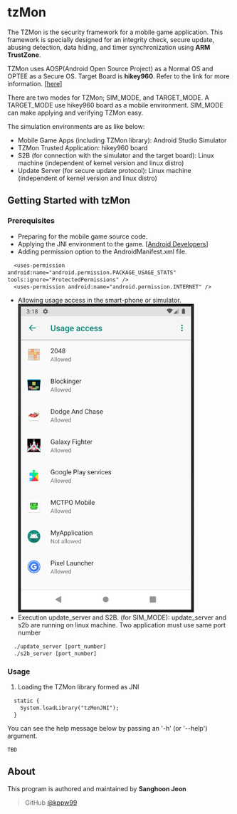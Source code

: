# tzMon
The TZMon is the security framework for a mobile game application.
This framework is specially designed for an integrity check, secure update, abusing detection, data hiding, and timer synchronization using **ARM TrustZone**.

TZMon uses AOSP(Android Open Source Project) as a Normal OS and OPTEE as a Secure OS.
Target Board is **hikey960**. Refer to the link for more information. [[here](https://www.96boards.org/product/hikey960/)]

There are two modes for TZMon; SIM_MODE, and TARGET_MODE.
A TARGET_MODE use hikey960 board as a mobile environment.
SIM_MODE can make applying and verifying TZMon easy.

The simulation environments are as like below:
- Mobile Game Apps (including TZMon library): Android Studio Simulator
- TZMon Trusted Application: hikey960 board
- S2B (for connection with the simulator and the target board): Linux machine (independent of kernel version and linux distro)
- Update Server (for secure update protocol): Linux machine (independent of kernel version and linux distro)

## Getting Started with tzMon

### Prerequisites
- Preparing for the mobile game source code.
- Applying the JNI environment to the game. [[Android Developers](https://developer.android.com/ndk/samples/sample_hellojni.html)]
- Adding permission option to the AndroidManifest.xml file.
```
  <uses-permission android:name="android.permission.PACKAGE_USAGE_STATS" tools:ignore="ProtectedPermissions" />
  <uses-permission android:name="android.permission.INTERNET" />
```
- Allowing usage access in the smart-phone or simulator.
![usage_access](./img/usage_access.png)
- Execution update_server and S2B. (for SIM_MODE): update_server and s2b are running on linux machine. Two application must use same port number
```
  ./update_server [port_number]
  ./s2b_server [port_number]
```

### Usage
1. Loading the TZMon library formed as JNI
```
  static {
    System.loadLibrary("tzMonJNI");
  }
```

You can see the help message below by passing an '-h' (or '--help') argument.
```
TBD
```

## About
This program is authored and maintained by **Sanghoon Jeon**
> GitHub [@kppw99](https://github.com/kppw99/tzMon)

